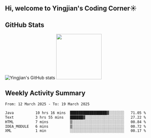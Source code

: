 ## Hi, welcome to Yingjian's Coding Corner☀️

## GitHub Stats
![Yingjian's GitHub stats](https://github-readme-stats.vercel.app/api?username=BigBigBai&show_icons=true&hide=stars,issues&hide_border=true&theme=merko&bg_color=00000000)
<img height="150em" src="https://github-readme-stats.vercel.app/api/top-langs/?username=BigBigBai&layout=compact&hide_border=true&theme=merko&bg_color=00000000"/>

## Weekly Activity Summary

<!--START_SECTION:waka-->

```txt
From: 12 March 2025 - To: 19 March 2025

Java          10 hrs 16 mins  █████████████████▓░░░░░░░   71.05 %
Text          3 hrs 55 mins   ██████▓░░░░░░░░░░░░░░░░░░   27.22 %
HTML          7 mins          ▒░░░░░░░░░░░░░░░░░░░░░░░░   00.84 %
IDEA_MODULE   6 mins          ▒░░░░░░░░░░░░░░░░░░░░░░░░   00.72 %
XML           1 min           ░░░░░░░░░░░░░░░░░░░░░░░░░   00.17 %
```

<!--END_SECTION:waka-->


